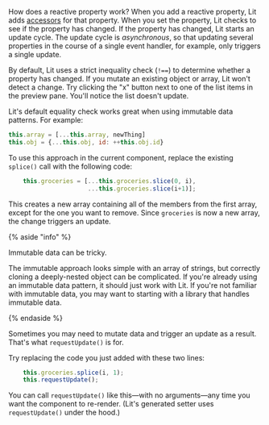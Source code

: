 How does a reactive property work? When you add a reactive property, Lit adds [accessors](https://developer.mozilla.org/en-US/docs/Web/JavaScript/Reference/Operators/Property_accessors) for that property. When you set the property, Lit checks to see if the property has changed. If the property has changed, Lit starts an update cycle.
The update cycle is _asynchronous_, so that updating several properties in the course of a single event handler, for example, only triggers a single update.

By default, Lit uses a strict inequality check (`!==`) to determine whether a property has changed. If you mutate an existing object or array, Lit won't detect a change. Try clicking the "x" button next to one of the list items in the preview pane. You'll notice the list doesn't update.

Lit's default equality check works great when using immutable data patterns. For example:

```js
this.array = [...this.array, newThing]
this.obj = {...this.obj, id: ++this.obj.id}
```

To use this approach in the current component, replace the existing `splice()` call with the following code:

```ts
    this.groceries = [...this.groceries.slice(0, i),
                      ...this.groceries.slice(i+1)];
```

This creates a new array containing all of the members from the first array, except for the one you want to remove. Since `groceries` is now a new array, the change triggers an update.

{% aside "info" %}

Immutable data can be tricky.

The immutable approach looks simple with an array of strings, but correctly cloning a deeply-nested object can be complicated. If you're already using an immutable data pattern, it should just work with Lit. If you're not familiar with immutable data, you may want to starting with a library that handles immutable data.

{% endaside %}

Sometimes you may need to mutate data and trigger an update as a result. That's what `requestUpdate()` is for.

Try replacing the code you just added with these two lines:

```ts
    this.groceries.splice(i, 1);
    this.requestUpdate();
```

You can call `requestUpdate()` like this—with no arguments—any time you want the component to re-render. (Lit's generated setter uses `requestUpdate()` under the hood.)


